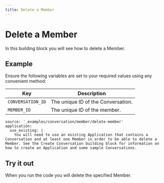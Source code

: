 ```yaml
---
title: Delete a Member
---
```


# Delete a Member

In this building block you will see how to delete a Member.

## Example

Ensure the following variables are set to your required values using any convenient method:

Key | Description
-- | --
`CONVERSATION_ID` | The unique ID of the Conversation.
`MEMBER_ID` | The unique ID of the member.

```building_blocks
source: '_examples/conversation/member/delete-member'
application:
  use_existing: |
    You will need to use an existing Application that contains a Conversation and at least one Member in order to be able to delete a Member. See the Create Conversation building block for information on how to create an Application and some sample Conversations.
```

## Try it out

When you run the code you will delete the specified Member.
